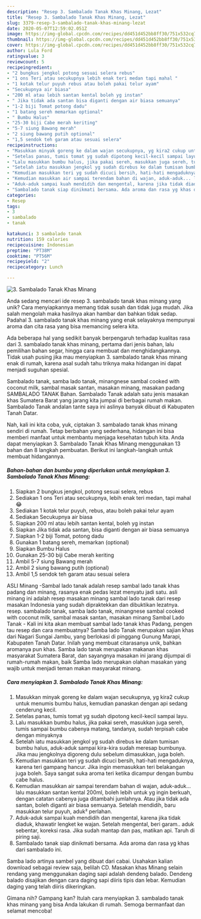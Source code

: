 ```yaml
---
description: "Resep 3. Sambalado Tanak Khas Minang, Lezat"
title: "Resep 3. Sambalado Tanak Khas Minang, Lezat"
slug: 3379-resep-3-sambalado-tanak-khas-minang-lezat
date: 2020-05-07T12:59:02.051Z
image: https://img-global.cpcdn.com/recipes/dd451d452bb8ff30/751x532cq70/3-sambalado-tanak-khas-minang-foto-resep-utama.jpg
thumbnail: https://img-global.cpcdn.com/recipes/dd451d452bb8ff30/751x532cq70/3-sambalado-tanak-khas-minang-foto-resep-utama.jpg
cover: https://img-global.cpcdn.com/recipes/dd451d452bb8ff30/751x532cq70/3-sambalado-tanak-khas-minang-foto-resep-utama.jpg
author: Lula Ford
ratingvalue: 3
reviewcount: 5
recipeingredient:
- "2 bungkus jengkol potong sesuai selera rebus"
- "1 ons Teri atau secukupnya lebih enak teri medan tapi mahal "
- "1 kotak telur puyuh rebus atau boleh pakai telur ayam"
- "Secukupnya air biasa"
- "200 ml atau lebih santan kental boleh yg instan"
- " Jika tidak ada santan bisa diganti dengan air biasa semuanya"
- "1-2 biji Tomat potong dadu"
- "1 batang sereh memarkan optional"
- " Bumbu Halus"
- "25-30 biji Cabe merah keriting"
- "5-7 siung Bawang merah"
- "2 siung bawang putih optional"
- "1,5 sendok teh garam atau sesuai selera"
recipeinstructions:
- "Masukkan minyak goreng ke dalam wajan secukupnya, yg kira2 cukup untuk menumis bumbu halus, kemudian panaskan dengan api sedang cenderung kecil."
- "Setelas panas, tumis tomat yg sudah dipotong kecil-kecil sampai layu."
- "Lalu masukkan bumbu halus, jika pakai sereh, masukkan juga sereh, tumis sampai bumbu cabenya matang, tandanya, sudah terpisah cabe dengan minyaknya"
- "Setelah iatu masukkan jengkol yg sudah direbus ke dalam tumisan bumbu halus, aduk-aduk sampai kira-kira sudah meresap bumbunya. Jika mau jengkolnya digoreng dulu sebelum dimasukkan, juga boleh."
- "Kemudian masukkan teri yg sudah dicuci bersih, hati-hati mengaduknya, karena teri gampang hancur. Jika ingin memasukkan teri belakangan juga boleh. Saya sangat suka aroma teri ketika dicampur dengan bumbu cabe halus."
- "Kemudian masukkan air sampai terendam bahan di wajan, aduk-aduk... lalu masukkan santan kental 200ml, boleh lebih untuk yg ingin berkuah, dengan catatan cabenya juga ditambahi jumlahnya. Atau jika tidak ada santan, boleh diganti air biasa semuanya. Setelah mendidih, baru masukkan telur puyuh, aduk² perlahan."
- "Aduk-aduk sampai kuah mendidih dan mengental, karena jika tidak diaduk, khawatir lengket ke wajan. Setelah mengental, beri garam.. aduk sebentar, koreksi rasa. Jika sudah mantap dan pas, matikan api. Taruh di piring saji."
- "Sambalado tanak siap dinikmati bersama. Ada aroma dan rasa yg khas dari sambalado ini."
categories:
- Resep
tags:
- 3
- sambalado
- tanak

katakunci: 3 sambalado tanak 
nutrition: 159 calories
recipecuisine: Indonesian
preptime: "PT38M"
cooktime: "PT56M"
recipeyield: "2"
recipecategory: Lunch

---
```



![3. Sambalado Tanak Khas Minang](https://img-global.cpcdn.com/recipes/dd451d452bb8ff30/751x532cq70/3-sambalado-tanak-khas-minang-foto-resep-utama.jpg)

Anda sedang mencari ide resep 3. sambalado tanak khas minang yang unik? Cara menyiapkannya memang tidak susah dan tidak juga mudah. Jika salah mengolah maka hasilnya akan hambar dan bahkan tidak sedap. Padahal 3. sambalado tanak khas minang yang enak selayaknya mempunyai aroma dan cita rasa yang bisa memancing selera kita.

Ada beberapa hal yang sedikit banyak berpengaruh terhadap kualitas rasa dari 3. sambalado tanak khas minang, pertama dari jenis bahan, lalu pemilihan bahan segar, hingga cara membuat dan menghidangkannya. Tidak usah pusing jika mau menyiapkan 3. sambalado tanak khas minang enak di rumah, karena asal sudah tahu triknya maka hidangan ini dapat menjadi suguhan spesial.

Sambalado tanak, samba lado tanak, minangnese sambal cooked with coconut milk, sambal masak santan, masakan minang, masakan padang SAMBALADO TANAK Bahan. Sambalado Tanak adalah satu jenis masakan khas Sumatera Barat yang jarang kita jumpai di berbagai rumah makan. Sambalado Tanak andalan tante saya ini aslinya banyak dibuat di Kabupaten Tanah Datar.


Nah, kali ini kita coba, yuk, ciptakan 3. sambalado tanak khas minang sendiri di rumah. Tetap berbahan yang sederhana, hidangan ini bisa memberi manfaat untuk membantu menjaga kesehatan tubuh kita. Anda dapat menyiapkan 3. Sambalado Tanak Khas Minang menggunakan 13 bahan dan 8 langkah pembuatan. Berikut ini langkah-langkah untuk membuat hidangannya.

<!--inarticleads1-->

##### Bahan-bahan dan bumbu yang diperlukan untuk menyiapkan 3. Sambalado Tanak Khas Minang:

1. Siapkan 2 bungkus jengkol, potong sesuai selera, rebus
1. Sediakan 1 ons Teri atau secukupnya, lebih enak teri medan, tapi mahal 😂
1. Sediakan 1 kotak telur puyuh, rebus, atau boleh pakai telur ayam
1. Sediakan Secukupnya air biasa
1. Siapkan 200 ml atau lebih santan kental, boleh yg instan
1. Siapkan  Jika tidak ada santan, bisa diganti dengan air biasa semuanya
1. Siapkan 1-2 biji Tomat, potong dadu
1. Gunakan 1 batang sereh, memarkan (optional)
1. Siapkan  Bumbu Halus
1. Gunakan 25-30 biji Cabe merah keriting
1. Ambil 5-7 siung Bawang merah
1. Ambil 2 siung bawang putih (optional)
1. Ambil 1,5 sendok teh garam atau sesuai selera


ASLI Minang -Sambal lado tanak adalah resep sambal lado tanak khas padang dan minang, rasanya enak pedas lezat menyatu jadi satu. asli minang ini adalah resep masakan minang sambal lado tanak dari resep masakan Indonesia yang sudah dipraktekkan dan dibuktikan lezatnya. resep. sambalado tanak, samba lado tanak, minangnese sambal cooked with coconut milk, sambal masak santan, masakan minang Sambal Lado Tanak - Kali ini kita akan membuat sambal lado tanak khas Padang, pengen tau resep dan cara membuatnya? Samba lado Tanak merupakan sajian khas dari Nagari Sungai Jambu, yang berlokasi di pinggang Gunung Marapi, Kabupaten Tanah Datar. Inilah yang membuat citarasanya unik, bahkan aromanya pun khas. Samba lado tanak merupakan makanan khas masyarakat Sumatera Barat, dan sayangnya masakan ini jarang dijumpai di rumah-rumah makan, baik Samba lado merupakan olahan masakan yang wajib untuk menjadi teman makan masyarakat minang. 

<!--inarticleads2-->

##### Cara menyiapkan 3. Sambalado Tanak Khas Minang:

1. Masukkan minyak goreng ke dalam wajan secukupnya, yg kira2 cukup untuk menumis bumbu halus, kemudian panaskan dengan api sedang cenderung kecil.
1. Setelas panas, tumis tomat yg sudah dipotong kecil-kecil sampai layu.
1. Lalu masukkan bumbu halus, jika pakai sereh, masukkan juga sereh, tumis sampai bumbu cabenya matang, tandanya, sudah terpisah cabe dengan minyaknya
1. Setelah iatu masukkan jengkol yg sudah direbus ke dalam tumisan bumbu halus, aduk-aduk sampai kira-kira sudah meresap bumbunya. Jika mau jengkolnya digoreng dulu sebelum dimasukkan, juga boleh.
1. Kemudian masukkan teri yg sudah dicuci bersih, hati-hati mengaduknya, karena teri gampang hancur. Jika ingin memasukkan teri belakangan juga boleh. Saya sangat suka aroma teri ketika dicampur dengan bumbu cabe halus.
1. Kemudian masukkan air sampai terendam bahan di wajan, aduk-aduk... lalu masukkan santan kental 200ml, boleh lebih untuk yg ingin berkuah, dengan catatan cabenya juga ditambahi jumlahnya. Atau jika tidak ada santan, boleh diganti air biasa semuanya. Setelah mendidih, baru masukkan telur puyuh, aduk² perlahan.
1. Aduk-aduk sampai kuah mendidih dan mengental, karena jika tidak diaduk, khawatir lengket ke wajan. Setelah mengental, beri garam.. aduk sebentar, koreksi rasa. Jika sudah mantap dan pas, matikan api. Taruh di piring saji.
1. Sambalado tanak siap dinikmati bersama. Ada aroma dan rasa yg khas dari sambalado ini.


Samba lado artinya sambel yang dibuat dari cabai. Usahakan kalian download sebagai review saja, belilah CD. Masakan khas Minang selain rendang yang menggunakan daging sapi adalah dendeng balado. Dendeng balado disajikan dengan cara daging sapi diiris tipis dan lebar. Kemudian daging yang telah diiris dikeringkan. 

Gimana nih? Gampang kan? Itulah cara menyiapkan 3. sambalado tanak khas minang yang bisa Anda lakukan di rumah. Semoga bermanfaat dan selamat mencoba!
